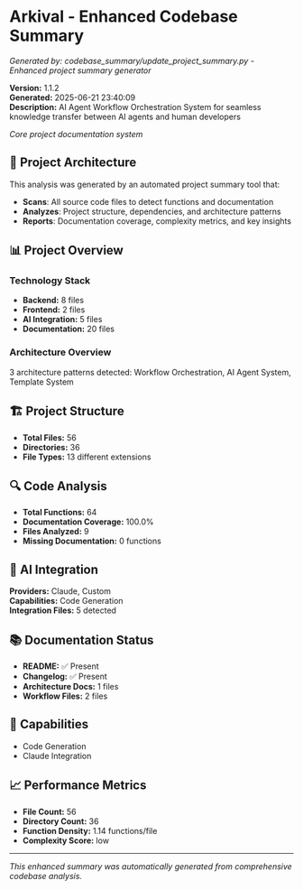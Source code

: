# Arkival - Enhanced Codebase Summary

*Generated by: codebase_summary/update_project_summary.py - Enhanced project summary generator*

**Version:** 1.1.2  
**Generated:** 2025-06-21 23:40:09  
**Description:** AI Agent Workflow Orchestration System for seamless knowledge transfer between AI agents and human developers

*Core project documentation system*

## 🚀 Project Architecture

This analysis was generated by an automated project summary tool that:
- **Scans**: All source code files to detect functions and documentation
- **Analyzes**: Project structure, dependencies, and architecture patterns
- **Reports**: Documentation coverage, complexity metrics, and key insights

## 📊 Project Overview

### Technology Stack
- **Backend:** 8 files
- **Frontend:** 2 files
- **AI Integration:** 5 files
- **Documentation:** 20 files

### Architecture Overview
3 architecture patterns detected: Workflow Orchestration, AI Agent System, Template System

## 🏗 Project Structure

- **Total Files:** 56
- **Directories:** 36
- **File Types:** 13 different extensions

## 🔍 Code Analysis

- **Total Functions:** 64
- **Documentation Coverage:** 100.0%
- **Files Analyzed:** 9
- **Missing Documentation:** 0 functions

## 🤖 AI Integration

**Providers:** Claude, Custom  
**Capabilities:** Code Generation  
**Integration Files:** 5 detected

## 📚 Documentation Status

- **README:** ✅ Present
- **Changelog:** ✅ Present
- **Architecture Docs:** 1 files
- **Workflow Files:** 2 files

## 🚀 Capabilities

- Code Generation
- Claude Integration

## 📈 Performance Metrics

- **File Count:** 56
- **Directory Count:** 36
- **Function Density:** 1.14 functions/file
- **Complexity Score:** low

---

*This enhanced summary was automatically generated from comprehensive codebase analysis.*
